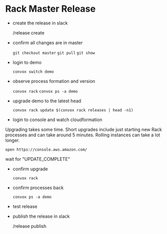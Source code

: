 # Rack Master Release

- create the release in slack

  /release create

- confirm all changes are in master

  `git checkout master`
  `git pull`
  `git show`

- login to demo

  `convox switch demo`

- observe process formation and version

  `convox rack`
  `convox ps -a demo`

- upgrade demo to the latest head

  `convox rack update $(convox rack releases | head -n1)`

- login to console and watch cloudformation

Upgrading takes some time. Short upgrades include
just starting new Rack processes and can take
around 5 minutes. Rolling instances can take a lot longer.

  `open https://console.aws.amazon.com/`

  wait for "UPDATE_COMPLETE"

- confirm upgrade

  `convox rack`

- confirm processes back

  `convox ps -a demo`

- test release

- publish the release in slack

  /release publish <version>
